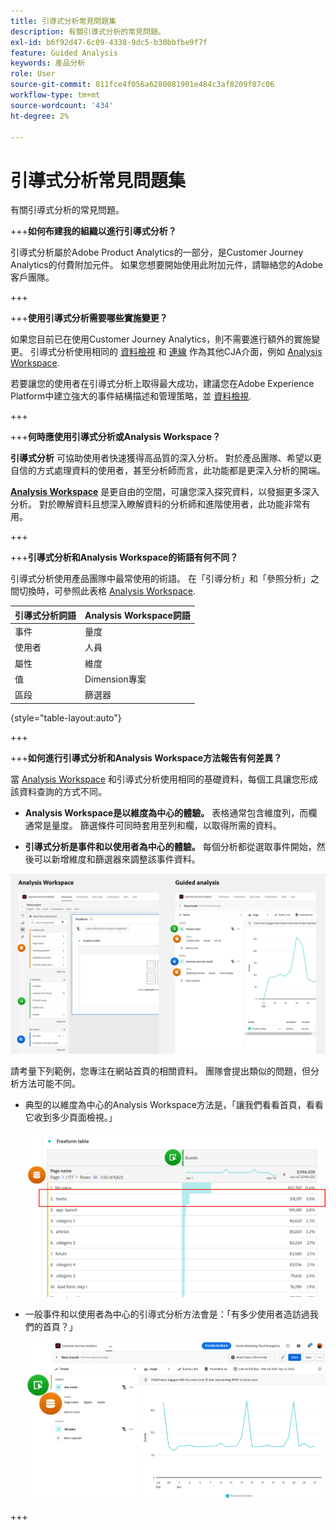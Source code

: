 ```yaml
---
title: 引導式分析常見問題集
description: 有關引導式分析的常見問題。
exl-id: b6f92d47-6c09-4338-9dc5-b30bbfbe9f7f
feature: Guided Analysis
keywords: 產品分析
role: User
source-git-commit: 811fce4f056a6280081901e484c3af8209f87c06
workflow-type: tm+mt
source-wordcount: '434'
ht-degree: 2%

---
```


# 引導式分析常見問題集

有關引導式分析的常見問題。

+++**如何布建我的組織以進行引導式分析？**

引導式分析屬於Adobe Product Analytics的一部分，是Customer Journey Analytics的付費附加元件。 如果您想要開始使用此附加元件，請聯絡您的Adobe客戶團隊。

+++

+++**使用引導式分析需要哪些實施變更？**

如果您目前已在使用Customer Journey Analytics，則不需要進行額外的實施變更。 引導式分析使用相同的 [資料檢視](../data-views/data-views.md) 和 [連線](../connections/overview.md) 作為其他CJA介面，例如 [Analysis Workspace](../analysis-workspace/home.md).

若要讓您的使用者在引導式分析上取得最大成功，建議您在Adobe Experience Platform中建立強大的事件結構描述和管理策略，並 [資料檢視](../data-views/data-views.md).

+++

+++**何時應使用引導式分析或Analysis Workspace？**

**引導式分析** 可協助使用者快速獲得高品質的深入分析。 對於產品團隊、希望以更自信的方式處理資料的使用者，甚至分析師而言，此功能都是更深入分析的開端。

**[Analysis Workspace](../analysis-workspace/home.md)** 是更自由的空間，可讓您深入探究資料，以發掘更多深入分析。 對於瞭解資料且想深入瞭解資料的分析師和進階使用者，此功能非常有用。

+++

+++**引導式分析和Analysis Workspace的術語有何不同？**

引導式分析使用產品團隊中最常使用的術語。 在「引導分析」和「參照分析」之間切換時，可參照此表格 [Analysis Workspace](../analysis-workspace/home.md).

| 引導式分析詞語 | Analysis Workspace詞語 |
| --- | --- |
| 事件 | 量度 |
| 使用者 | 人員 |
| 屬性 | 維度 |
| 值 | Dimension專案 |
| 區段 | 篩選器 |

{style="table-layout:auto"}

+++

+++**如何進行引導式分析和Analysis Workspace方法報告有何差異？**

當 [Analysis Workspace](../analysis-workspace/home.md) 和引導式分析使用相同的基礎資料，每個工具讓您形成該資料查詢的方式不同。

* **Analysis Workspace是以維度為中心的體驗。** 表格通常包含維度列，而欄通常是量度。 篩選條件可同時套用至列和欄，以取得所需的資料。

* **引導式分析是事件和以使用者為中心的體驗。** 每個分析都從選取事件開始，然後可以新增維度和篩選器來調整該事件資料。

![Analysis Workspace和引導式分析檢視](assets/structure.png)

請考量下列範例，您專注在網站首頁的相關資料。 團隊會提出類似的問題，但分析方法可能不同。

* 典型的以維度為中心的Analysis Workspace方法是，「讓我們看看首頁，看看它收到多少頁面檢視。」

  ![Dimension置中](assets/dimension-centered.png)

* 一般事件和以使用者為中心的引導式分析方法會是：「有多少使用者造訪過我們的首頁？」

  ![以事件為中心](assets/event-centered.png)

+++
